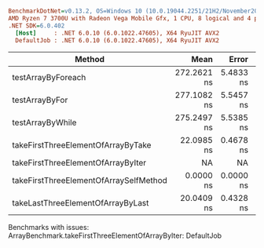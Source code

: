 ``` ini

BenchmarkDotNet=v0.13.2, OS=Windows 10 (10.0.19044.2251/21H2/November2021Update)
AMD Ryzen 7 3700U with Radeon Vega Mobile Gfx, 1 CPU, 8 logical and 4 physical cores
.NET SDK=6.0.402
  [Host]     : .NET 6.0.10 (6.0.1022.47605), X64 RyuJIT AVX2
  DefaultJob : .NET 6.0.10 (6.0.1022.47605), X64 RyuJIT AVX2


```
|                                 Method |        Mean |     Error |     StdDev |      Median |   Gen0 | Allocated |
|--------------------------------------- |------------:|----------:|-----------:|------------:|-------:|----------:|
|                     testArrayByForeach | 272.2621 ns | 5.4833 ns |  9.0092 ns | 279.5787 ns |      - |         - |
|                         testArrayByFor | 277.1082 ns | 5.5457 ns | 11.3285 ns | 274.5274 ns |      - |         - |
|                       testArrayByWhile | 275.2497 ns | 5.5385 ns |  7.7642 ns | 278.0704 ns |      - |         - |
|     takeFirstThreeElementOfArrayByTake |  22.0985 ns | 0.4678 ns |  0.6857 ns |  22.4472 ns | 0.0229 |      48 B |
|     takeFirstThreeElementOfArrayByIter |          NA |        NA |         NA |          NA |      - |         - |
| takeFirstThreeElementOfArraySelfMethod |   0.0000 ns | 0.0000 ns |  0.0000 ns |   0.0000 ns |      - |         - |
|      takeLastThreeElementOfArrayByLast |  20.0409 ns | 0.4328 ns |  0.5777 ns |  20.3331 ns |      - |         - |

Benchmarks with issues:
  ArrayBenchmark.takeFirstThreeElementOfArrayByIter: DefaultJob
